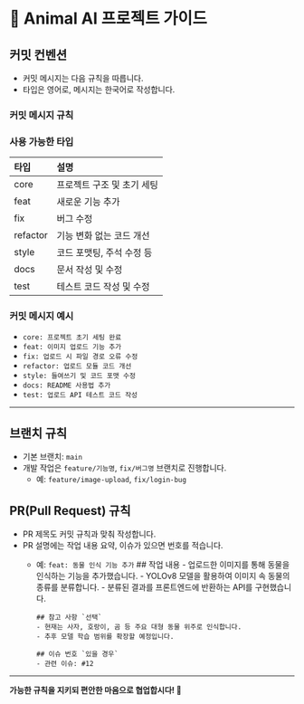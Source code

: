 # 🐾 Animal AI 프로젝트 가이드

## 커밋 컨벤션
- 커밋 메시지는 다음 규칙을 따릅니다.
- 타입은 영어로, 메시지는 한국어로 작성합니다.

### 커밋 메시지 규칙

### 사용 가능한 타입
| 타입 | 설명 |
|:-----|:-----|
| core | 프로젝트 구조 및 초기 세팅 |
| feat | 새로운 기능 추가 |
| fix | 버그 수정 |
| refactor | 기능 변화 없는 코드 개선 |
| style | 코드 포맷팅, 주석 수정 등 |
| docs | 문서 작성 및 수정 |
| test | 테스트 코드 작성 및 수정 |

### 커밋 메시지 예시
- `core: 프로젝트 초기 세팅 완료`
- `feat: 이미지 업로드 기능 추가`
- `fix: 업로드 시 파일 경로 오류 수정`
- `refactor: 업로드 모듈 코드 개선`
- `style: 들여쓰기 및 코드 포맷 수정`
- `docs: README 사용법 추가`
- `test: 업로드 API 테스트 코드 작성`

---

## 브랜치 규칙
- 기본 브랜치: `main`
- 개발 작업은 `feature/기능명`, `fix/버그명` 브랜치로 진행합니다.
  - 예: `feature/image-upload`, `fix/login-bug`

## PR(Pull Request) 규칙
- PR 제목도 커밋 규칙과 맞춰 작성합니다.
- PR 설명에는 작업 내용 요약, 이슈가 있으면 번호를 적습니다.
  - 예: `feat: 동물 인식 기능 추가`
        ## 작업 내용
        - 업로드한 이미지를 통해 동물을 인식하는 기능을 추가했습니다.
        - YOLOv8 모델을 활용하여 이미지 속 동물의 종류를 분류합니다.
        - 분류된 결과를 프론트엔드에 반환하는 API를 구현했습니다.

        ## 참고 사항 `선택`
        - 현재는 사자, 호랑이, 곰 등 주요 대형 동물 위주로 인식합니다.
        - 추후 모델 학습 범위를 확장할 예정입니다.

        ## 이슈 번호 `있을 경우`
        - 관련 이슈: #12

---

**가능한 규칙을 지키되 편안한 마음으로 협업합시다! 🚀**
